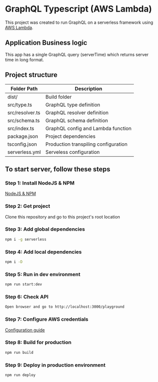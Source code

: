 # GraphQL Typescript (AWS Lambda)

This project was created to run GraphQL on a serverless framework using [AWS Lambda](https://aws.amazon.com/lambda/).

## Application Business logic

This app has a single GraphQL query (serverTime) which returns server time in long format.

## Project structure
| Folder Path | Description |
| ------------- | ------------- |
| dist/ | Build folder |
| src/type.ts | GraphQL type definition |
| src/resolver.ts | GraphQL resolver definition |
| src/schema.ts | GraphQL schema definition |
| src/index.ts | GraphQL config and Lambda function |
| package.json | Project dependencies |
| tsconfig.json | Production transpiling configuration |
| serverless.yml | Serveless configuration |

## To start server, follow these steps

### Step 1: Install NodeJS & NPM

[NodeJS & NPM](https://nodejs.org/en/download/)

### Step 2: Get project
Clone this repository and go to this project's root location

### Step 3: Add global dependencies

```bash
npm i -g serverless
```

### Step 4: Add local dependencies

```bash
npm i -D
```

### Step 5: Run in dev environment

```bash
npm run start:dev
```

### Step 6: Check API

```bash
Open browser and go to http://localhost:3000/playground
```

### Step 7: Configure AWS credentials

[Configuration guide](https://serverless.com/framework/docs/providers/aws/guide/credentials/)

### Step 8: Build for production

```bash
npm run build
```

### Step 9: Deploy in production environment

```bash
npm run deploy
```